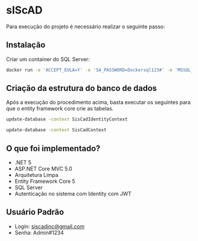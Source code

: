 # sIScAD 

Para execução do projeto é necessário realizar o seguinte passo:

## Instalação

Criar um container do SQL Server:

```bash
docker run -e 'ACCEPT_EULA=Y' -e 'SA_PASSWORD=Dockersql123#' -e 'MSSQL_PID=Express' -p 1433:1433 -d mcr.microsoft.com/mssql/server:2017-latest-ubuntu
```

## Criação da estrutura do banco de dados

Após a execução do procedimento acima, basta executar os seguintes para que o entity framework core crie as tabelas. 

```bash
update-database -context SisCadIdentityContext
```

```bash
update-database -context SisCadContext
```

## O que foi implementado?

- .NET 5
- ASP.NET Core MVC 5.0
- Arquitetura Limpa
- Entity Framework Core 5
- SQL Server
- Autenticação no sistema com Identity com JWT

## Usuário Padrão
- Login: siscadinc@gmail.com
- Senha: Admin#1234
